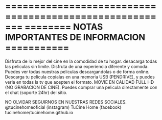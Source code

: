 =======================================================
======== NOTAS IMPORTANTES DE INFORMACION ===========
=======================================================
Disfruta de lo mejor del cine en la comodidad de tu hogar.
desacarga todas las peliculas sin limite.
Disfruta de una experiencia diferente y comoda.
Puedes ver todas nuestras peliculas descargandolas o de forma online.
Descarga tu pelicula copialas en una memoria USB (PENDRIVE), y puedes verla en todas la tv que acepten el formato.
MOVIE EN CALIDAD FULL HD (NO GRABACION DE CINE).
Puedes comprar una pelicula directamente con el chat (soporte 24hr) del sitio.


NO OLVIDAR SEGUIRNOS EN NUESTRAS REDES SOCIALES.
@tucinehomeoficial (instagram)
TuCine Home (facebook)
tucinehome/tucinehome.github.io
